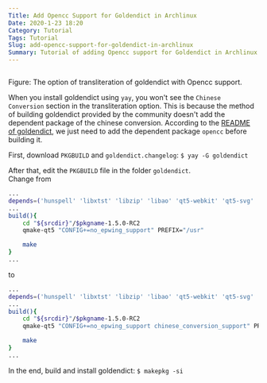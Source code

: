 ```yaml
---
Title: Add Opencc Support for Goldendict in Archlinux
Date: 2020-1-23 18:20
Category: Tutorial
Tags: Tutorial
Slug: add-opencc-support-for-goldendict-in-archlinux
Summary: Tutorial of adding Opencc support for Goldendict in Archlinux
---
```


<div class="figure align-center">
  <img alt="" src="{filename}option.png">
  <p class="caption"><span class="fig">Figure:</span> The option of transliteration of goldendict with Opencc support.</p>
</div>

When you install goldendict using `yay`, you won't see the `Chinese Conversion` section in the transliteration option. This is because the method of building goldendict provided by the community doesn't add the dependent package of the chinese conversion. According to the [README of goldendict](https://github.com/goldendict/goldendict#building-with-chinese-conversion-support), we just need to add the dependent package `opencc` before building it.

First, download `PKGBUILD` and `goldendict.changelog`: `$ yay -G goldendict`

After that, edit the `PKGBUILD` file in the folder `goldendict`.  
Change from  
``` bash
...
depends=('hunspell' 'libxtst' 'libzip' 'libao' 'qt5-webkit' 'qt5-svg' 'qt5-x11extras' 'qt5-tools' 'phonon-qt5' 'ffmpeg')
...
build(){
    cd "${srcdir}"/$pkgname-1.5.0-RC2  
    qmake-qt5 "CONFIG+=no_epwing_support" PREFIX="/usr"

    make
}  
...
```
to  
``` bash
...
depends=('hunspell' 'libxtst' 'libzip' 'libao' 'qt5-webkit' 'qt5-svg' 'qt5-x11extras' 'qt5-tools' 'phonon-qt5' 'ffmpeg' 'opencc')
...
build(){
    cd "${srcdir}"/$pkgname-1.5.0-RC2
    qmake-qt5 "CONFIG+=no_epwing_support chinese_conversion_support" PREFIX="/usr"

    make
}
...
```

In the end, build and install goldendict: `$ makepkg -si`
